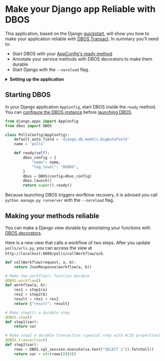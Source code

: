 # Make your Django app Reliable with DBOS

This application, based on the Django [quickstart](https://docs.djangoproject.com/en/5.2/intro/tutorial01/), will show you how to make your application reliable with [DBOS Transact](https://github.com/dbos-inc/dbos-transact-py). In summary you'll need to:
- Start DBOS with your [AppConfig's ready method](https://docs.djangoproject.com/en/5.2/ref/applications/#django.apps.AppConfig.ready)
- Annotate your service methods with DBOS decorators to make them durable
- Start Django with the `--noreload` flag.


<details>
<summary><strong>Setting up the application</strong></summary>
This application was created with:

```shell
python3 -m venv .venv
source .venv/bin/activate
pip install django
django-admin startproject djangodbos .
python manage.py startapp polls
```

Then, configure `djangodbos/settings.py` to [use Postgres](https://docs.djangoproject.com/en/5.2/ref/settings/#databases) and run `python manage.py migrate`.
</details>

## Starting DBOS

In your Django application `AppConfig`, start DBOS inside the `ready` method. You can [configure the DBOS instance](https://docs.dbos.dev/python/reference/configuration) before [launching DBOS](https://docs.dbos.dev/python/reference/dbos-class#launch).


```python
from django.apps import AppConfig
from dbos import DBOS

class PollsConfig(AppConfig):
    default_auto_field = 'django.db.models.BigAutoField'
    name = 'polls'

    def ready(self):
        dbos_config = {
            "name": name,
            "log_level": "DEBUG",
        }
        dbos = DBOS(config=dbos_config)
        dbos.launch()
        return super().ready()
```

Because launching DBOS triggers worfklow recovery, it is advised you call `python manage.py runserver` with the `--noreload` flag.

## Making your methods reliable

You can make a Django view durable by annotating your functions with [DBOS decorators](https://docs.dbos.dev/python/reference/decorators).

Here is a new view that calls a workflow of two steps. After you update `polls/urls.py`, you can access the view at `http://localhost:8000/polls/callWorkflow/a/b`.

```python
def callWorkflow(request, a, b):
    return JsonResponse(workflow(a, b))

# Make the workflow() function durable
@DBOS.workflow()
def workflow(a, b):
    res1 = step1(a)
    res2 = step2(b)
    result = res1 + res2
    return {"result": result}

# Make step1() a durable step
@DBOS.step()
def step1(var):
    return var

# Make step2 a durable transaction (special step with ACID properties)
@DBOS.transaction()
def step2(var):
    rows = DBOS.sql_session.execute(sa.text("SELECT 1")).fetchall()
    return var + str(rows[0][0])
```